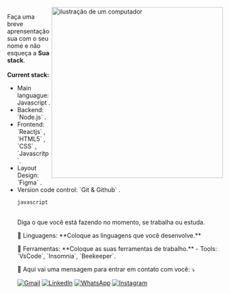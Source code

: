 <img src="https://raw.githubusercontent.com/MicaelliMedeiros/micaellimedeiros/master/image/computer-illustration.png" alt="ilustração de um computador" min-width="400px" max-width="400px" width="400px" align="right">

<p align="left"> 
  Faça uma breve aprensentação sua com o seu nome e não esqueça a <strong>Sua stack</strong>.
  <br>
  <br>
  <strong>Current stack:</strong>
  <ul>
    <li>Main languague: Javascript .</li>
    <li>Backend: `Node.js` .</li>
    <li>Frontend: `Reactjs` , `HTML5` , `CSS` , `Javascritp`.</li>
    <li>Layout Design: `Figma` .</li>
    <li>Version code control: `Git & Github` .</li> 

    javascript

    
   
  <br>
  Diga o que você está fazendo no momento, se trabalha ou estuda.
</p>

<p align="left">
  🦄 Linguagens: **Coloque as linguagens que você desenvolve.**
</p>

<p align="left">
  💼 Ferramentas: **Coloque as suas ferramentas de trabalho.**
  - Tools: `VsCode`, `Insomnia`, `Beekeeper`.
</p>

<p align="left">
  💌 Aqui vai uma mensagem para entrar em contato com você: ⤵️
</p>

<p align="left">
  <a href="mailto:cristiangiehl@gmail.com" title="Gmail">
  <img src="https://img.shields.io/badge/-Gmail-FF0000?style=flat-square&labelColor=FF0000&logo=gmail&logoColor=white&link=mailto:cristiangiehl@gmail.com" alt="Gmail"/></a>
  <a href="https://www.linkedin.com/in/cristian-giehl-5b3539b4/" title="LinkedIn">
  <img src="https://img.shields.io/badge/-Linkedin-0e76a8?style=flat-square&logo=Linkedin&logoColor=white&link=https://www.linkedin.com/in/cristian-giehl-5b3539b4/" alt="LinkedIn"/></a>
  <a href="https://wa.me/5547991115903" title="WhatsApp">
  <img src="https://img.shields.io/badge/-WhatsApp-25d366?style=flat-square&labelColor=25d366&logo=whatsapp&logoColor=white&link=https://wa.me/5547991115903" alt="WhatsApp"/></a>
  <a href="https://www.instagram.com/cristian.giehl/" title="Instagram">
  <img src="https://img.shields.io/badge/-Instagram-DF0174?style=flat-square&labelColor=DF0174&logo=instagram&logoColor=white&link=https://www.instagram.com/cristian.giehl/" alt="Instagram"/></a>
</p>
